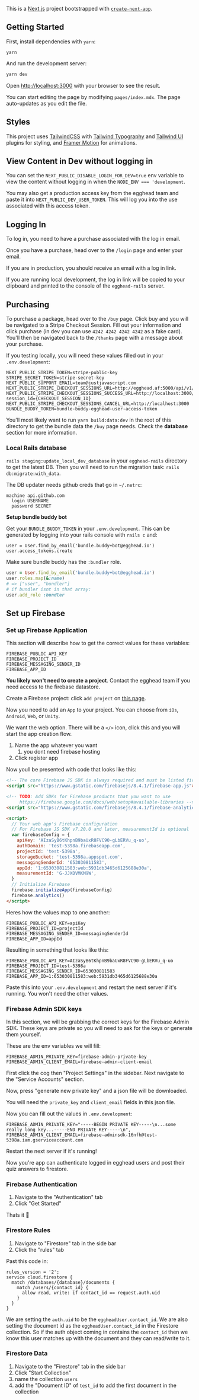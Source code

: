 This is a [Next.js](https://nextjs.org/) project bootstrapped with [`create-next-app`](https://github.com/zeit/next.js/tree/canary/packages/create-next-app).

## Getting Started

First, install dependencies with `yarn`:

```
yarn
```

And run the development server:

```bash
yarn dev
```

Open [http://localhost:3000](http://localhost:3000) with your browser to see the result.

You can start editing the page by modifying `pages/index.mdx`. The page auto-updates as you edit the file.

## Styles

This project uses [TailwindCSS](https://tailwindcss.com/) with [Tailwind Typography](https://github.com/tailwindlabs/tailwindcss-typography) and [Tailwind UI](http://tailwindui.com/) plugins for styling, and [Framer Motion](https://www.framer.com/api/motion/) for animations.

## View Content in Dev without logging in

You can set the `NEXT_PUBLIC_DISABLE_LOGIN_FOR_DEV=true` env variable to view the content without logging in when the `NODE_ENV === 'development`.

You may also get a production access key from the egghead team and paste it into `NEXT_PUBLIC_DEV_USER_TOKEN`. This will log you into the use associated with this access token.

## Logging In

To log in, you need to have a purchase associated with the log in email.

Once you have a purchase, head over to the `/login` page and enter your email.

If you are in production, you should receive an email with a log in link.

If you are running local development, the log in link will be copied to your clipboard and printed to the console of the `egghead-rails` server.

## Purchasing

To purchase a package, head over to the `/buy` page. Click buy and you will be navigated to a Stripe Checkout Session. Fill out your information and click purchase (in dev you can use `4242 4242 4242 4242` as a fake card). You'll then be navigated back to the `/thanks` page with a message about your purchase.

If you testing locally, you will need these values filled out in your `.env.development`:

```
NEXT_PUBLIC_STRIPE_TOKEN=stripe-public-key
STRIPE_SECRET_TOKEN=stripe-secret-key
NEXT_PUBLIC_SUPPORT_EMAIL=team@justjavascript.com
NEXT_PUBLIC_STRIPE_CHECKOUT_SESSIONS_URL=http://egghead.af:5000/api/v1/stripe/session
NEXT_PUBLIC_STRIPE_CHECKOUT_SESSIONS_SUCCESS_URL=http://localhost:3000/thanks?session_id={CHECKOUT_SESSION_ID}
NEXT_PUBLIC_STRIPE_CHECKOUT_SESSIONS_CANCEL_URL=http://localhost:3000
BUNDLE_BUDDY_TOKEN=bundle-buddy-egghead-user-access-token
```

You'll most likely want to run `yarn build:data:dev` in the root of this directory to get the bundle data the `/buy` page needs. Check the **database** section for more information.

### Local Rails database

`rails staging:update_local_dev_database` in your `egghead-rails` directory to get the latest DB. Then you will need to run the migration task: `rails db:migrate:with_data`.

The DB updater needs github creds that go in `~/.netrc`:

```
machine api.github.com
  login USERNAME
  password SECRET
```

**Setup bundle buddy bot**

Get your `BUNDLE_BUDDY_TOKEN` in your `.env.development`. This can be generated by logging into your rails console with `rails c` and:

```
user = User.find_by_email('bundle.buddy+bot@egghead.io')
user.access_tokens.create
```

Make sure bundle buddy has the `:bundler` role.

```ruby
user = User.find_by_email('bundle.buddy+bot@egghead.io')
user.roles.map(&:name)
# => ["user", "bundler"]
# if bundler isnt in that array:
user.add_role :bundler
```

## Set up Firebase

### Set up Firebase Application

This section will describe how to get the correct values for these variables:

```
FIREBASE_PUBLIC_API_KEY
FIREBASE_PROJECT_ID
FIREBASE_MESSAGING_SENDER_ID
FIREBASE_APP_ID
```

**You likely won't need to create a project**. Contact the egghead team if you need access to the firebase datastore.

Create a Firebase project: click `add project` on [this page](https://console.firebase.google.com/u/0/).

Now you need to add an `App` to your project. You can choose from `iOs`, `Android`, `Web`, or `Unity`.

We want the web option. There will be a `</>` icon, click this and you will start the app creation flow.

1. Name the app whatever you want
   1. you dont need firebase hosting
2. Click register app

Now youll be presented with code that looks like this:

```html
<!-- The core Firebase JS SDK is always required and must be listed first -->
<script src="https://www.gstatic.com/firebasejs/8.4.1/firebase-app.js"></script>

<!-- TODO: Add SDKs for Firebase products that you want to use
     https://firebase.google.com/docs/web/setup#available-libraries -->
<script src="https://www.gstatic.com/firebasejs/8.4.1/firebase-analytics.js"></script>

<script>
  // Your web app's Firebase configuration
  // For Firebase JS SDK v7.20.0 and later, measurementId is optional
  var firebaseConfig = {
    apiKey: 'AIzaSyB6tKhpnB9baUxR8FVC90-gLbERVu_q-uo',
    authDomain: 'test-5398a.firebaseapp.com',
    projectId: 'test-5398a',
    storageBucket: 'test-5398a.appspot.com',
    messagingSenderId: '653030811583',
    appId: '1:653030811583:web:5931db3465d6125688e30a',
    measurementId: 'G-JJXDVMKM9W',
  }
  // Initialize Firebase
  firebase.initializeApp(firebaseConfig)
  firebase.analytics()
</script>
```

Heres how the values map to one another:

```
FIREBASE_PUBLIC_API_KEY=apiKey
FIREBASE_PROJECT_ID=projectId
FIREBASE_MESSAGING_SENDER_ID=messagingSenderId
FIREBASE_APP_ID=appId
```

Resulting in something that looks like this:

```
FIREBASE_PUBLIC_API_KEY=AIzaSyB6tKhpnB9baUxR8FVC90-gLbERVu_q-uo
FIREBASE_PROJECT_ID=test-5398a
FIREBASE_MESSAGING_SENDER_ID=653030811583
FIREBASE_APP_ID=1:653030811583:web:5931db3465d6125688e30a
```

Paste this into your `.env.development` and restart the next server if it's running. You won't need the other values.

### Firebase Admin SDK keys

In this section, we will be grabbing the correct keys for the Firebase Admin SDK. These keys are private so you will need to ask for the keys or generate them yourself.

These are the env variables we will fill:

```
FIREBASE_ADMIN_PRIVATE_KEY=firebase-admin-private-key
FIREBASE_ADMIN_CLIENT_EMAIL=firebase-admin-client-email
```

First click the cog then "Project Settings" in the sidebar. Next navigate to the "Service Accounts" section.

Now, press "generate new private key" and a json file will be downloaded.

You will need the `private_key` and `client_email` fields in this json file.

Now you can fill out the values in `.env.development`:

```
FIREBASE_ADMIN_PRIVATE_KEY="-----BEGIN PRIVATE KEY-----\n...some really long key...-----END PRIVATE KEY-----\n",
FIREBASE_ADMIN_CLIENT_EMAIL=firebase-adminsdk-16nfh@test-5398a.iam.gserviceaccount.com
```

Restart the next server if it's running!

Now you're app can authenticate logged in egghead users and post their quiz answers to firestore.

### Firebase Authentication

1. Navigate to the "Authentication" tab
2. Click "Get Started"

Thats it 👀

### Firestore Rules

1. Navigate to "Firestore" tab in the side bar
2. Click the "rules" tab

Past this code in:

```
rules_version = '2';
service cloud.firestore {
  match /databases/{database}/documents {
    match /users/{contact_id} {
      allow read, write: if contact_id == request.auth.uid
    }
  }
}
```

We are setting the `auth.uid` to be the `eggheadUser.contact_id`. We are also setting the document id as the `eggheadUser.contact_id` in the Firestore collection. So if the auth object coming in contains the `contact_id` then we know this user matches up with the document and they can read/write to it.

### Firestore Data

1. Navigate to the "Firestore" tab in the side bar
2. Click "Start Collection"
3. name the collection `users`
4. add the "Document ID" of `test_id` to add the first document in the collection


